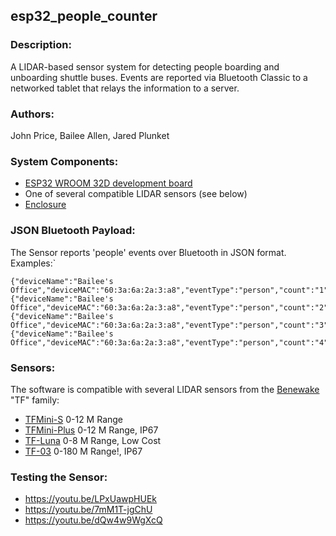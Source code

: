 ## esp32_people_counter

### Description: 

A LIDAR-based sensor system for detecting people boarding and unboarding shuttle buses. Events are reported via Bluetooth Classic to a networked tablet that relays the information to a server. 

### Authors: 
John Price, Bailee Allen, Jared Plunket

### System Components:
* [ESP32 WROOM 32D development board](https://docs.espressif.com/projects/esp-idf/en/latest/esp32/hw-reference/esp32/get-started-devkitc.html)
* One of several compatible LIDAR sensors (see below)
* [Enclosure](https://www.polycase.com/dc-45f)

### JSON Bluetooth Payload:

The Sensor reports 'people' events over Bluetooth in JSON format. Examples:`

    {"deviceName":"Bailee's Office","deviceMAC":"60:3a:6a:2a:3:a8","eventType":"person","count":"1"}
    {"deviceName":"Bailee's Office","deviceMAC":"60:3a:6a:2a:3:a8","eventType":"person","count":"2"}
    {"deviceName":"Bailee's Office","deviceMAC":"60:3a:6a:2a:3:a8","eventType":"person","count":"3"}
    {"deviceName":"Bailee's Office","deviceMAC":"60:3a:6a:2a:3:a8","eventType":"person","count":"4"}

### Sensors:
The software is compatible with several LIDAR sensors from the [Benewake](http://en.benewake.com/) "TF" family: 
* [TFMini-S](http://en.benewake.com/product/detail/5c345e26e5b3a844c472329c.html) 0-12 M Range
* [TFMini-Plus](http://en.benewake.com/product/detail/5c345cd0e5b3a844c472329b.html) 0-12 M Range, IP67
* [TF-Luna](http://en.benewake.com/product/detail/5e1c1fd04d839408076b6255.html) 0-8 M Range, Low Cost
* [TF-03](http://en.benewake.com/product/detail/5c345cc2e5b3a844c472329a.html) 0-180 M Range!, IP67

### Testing the Sensor: 
* https://youtu.be/LPxUawpHUEk
* https://youtu.be/7mM1T-jgChU
* https://youtu.be/dQw4w9WgXcQ

